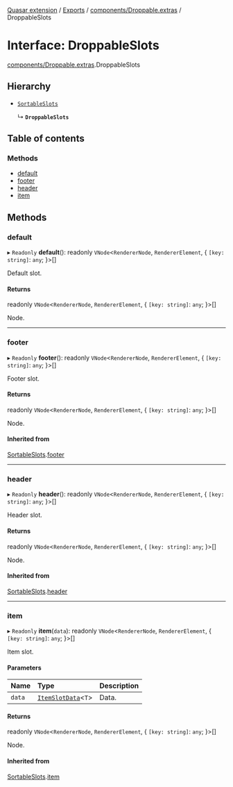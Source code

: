 [Quasar extension](../index.md) / [Exports](../modules.md) / [components/Droppable.extras](../modules/components_Droppable_extras.md) / DroppableSlots

# Interface: DroppableSlots

[components/Droppable.extras](../modules/components_Droppable_extras.md).DroppableSlots

## Hierarchy

- [`SortableSlots`](components_Sortable_extras.SortableSlots.md)

  ↳ **`DroppableSlots`**

## Table of contents

### Methods

- [default](components_Droppable_extras.DroppableSlots.md#default)
- [footer](components_Droppable_extras.DroppableSlots.md#footer)
- [header](components_Droppable_extras.DroppableSlots.md#header)
- [item](components_Droppable_extras.DroppableSlots.md#item)

## Methods

### default

▸ `Readonly` **default**(): readonly `VNode`<`RendererNode`, `RendererElement`, { `[key: string]`: `any`;  }\>[]

Default slot.

#### Returns

readonly `VNode`<`RendererNode`, `RendererElement`, { `[key: string]`: `any`;  }\>[]

Node.

___

### footer

▸ `Readonly` **footer**(): readonly `VNode`<`RendererNode`, `RendererElement`, { `[key: string]`: `any`;  }\>[]

Footer slot.

#### Returns

readonly `VNode`<`RendererNode`, `RendererElement`, { `[key: string]`: `any`;  }\>[]

Node.

#### Inherited from

[SortableSlots](components_Sortable_extras.SortableSlots.md).[footer](components_Sortable_extras.SortableSlots.md#footer)

___

### header

▸ `Readonly` **header**(): readonly `VNode`<`RendererNode`, `RendererElement`, { `[key: string]`: `any`;  }\>[]

Header slot.

#### Returns

readonly `VNode`<`RendererNode`, `RendererElement`, { `[key: string]`: `any`;  }\>[]

Node.

#### Inherited from

[SortableSlots](components_Sortable_extras.SortableSlots.md).[header](components_Sortable_extras.SortableSlots.md#header)

___

### item

▸ `Readonly` **item**(`data`): readonly `VNode`<`RendererNode`, `RendererElement`, { `[key: string]`: `any`;  }\>[]

Item slot.

#### Parameters

| Name | Type | Description |
| :------ | :------ | :------ |
| `data` | [`ItemSlotData`](components_Sortable_extras.ItemSlotData.md)<`T`\> | Data. |

#### Returns

readonly `VNode`<`RendererNode`, `RendererElement`, { `[key: string]`: `any`;  }\>[]

Node.

#### Inherited from

[SortableSlots](components_Sortable_extras.SortableSlots.md).[item](components_Sortable_extras.SortableSlots.md#item)
